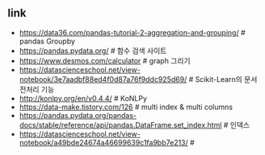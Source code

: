 ## link
- https://data36.com/pandas-tutorial-2-aggregation-and-grouping/ # pandas Groupby
- https://pandas.pydata.org/ # 함수 검색 사이트
- https://www.desmos.com/calculator # graph 그리기
- https://datascienceschool.net/view-notebook/3e7aadbf88ed4f0d87a76f9ddc925d69/ # Scikit-Learn의 문서 전처리 기능
- http://konlpy.org/en/v0.4.4/ # KoNLPy
- https://data-make.tistory.com/126 # multi index & multi columns
- https://pandas.pydata.org/pandas-docs/stable/reference/api/pandas.DataFrame.set_index.html # 인덱스 
- https://datascienceschool.net/view-notebook/a49bde24674a46699639c1fa9bb7e213/ # 
